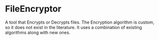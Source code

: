 # FileEncryptor
A tool that Encrypts or Decrypts files. The Encryption algorithm is custom, so it does not exist in the literature. It uses a combination of existing algorithms along with new ones.
